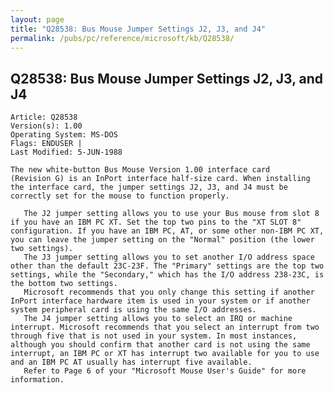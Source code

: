 ```yaml
---
layout: page
title: "Q28538: Bus Mouse Jumper Settings J2, J3, and J4"
permalink: /pubs/pc/reference/microsoft/kb/Q28538/
---
```


## Q28538: Bus Mouse Jumper Settings J2, J3, and J4

	Article: Q28538
	Version(s): 1.00
	Operating System: MS-DOS
	Flags: ENDUSER |
	Last Modified: 5-JUN-1988
	
	The new white-button Bus Mouse Version 1.00 interface card
	(Revision G) is an InPort interface half-size card. When installing
	the interface card, the jumper settings J2, J3, and J4 must be
	correctly set for the mouse to function properly.
	
	   The J2 jumper setting allows you to use your Bus mouse from slot 8
	if you have an IBM PC XT. Set the top two pins to the "XT SLOT 8"
	configuration. If you have an IBM PC, AT, or some other non-IBM PC XT,
	you can leave the jumper setting on the "Normal" position (the lower
	two settings).
	   The J3 jumper setting allows you to set another I/O address space
	other than the default 23C-23F. The "Primary" settings are the top two
	settings, while the "Secondary," which has the I/O address 238-23C, is
	the bottom two settings.
	   Microsoft recommends that you only change this setting if another
	InPort interface hardware item is used in your system or if another
	system peripheral card is using the same I/O addresses.
	   The J4 jumper setting allows you to select an IRQ or machine
	interrupt. Microsoft recommends that you select an interrupt from two
	through five that is not used in your system. In most instances,
	although you should confirm that another card is not using the same
	interrupt, an IBM PC or XT has interrupt two available for you to use
	and an IBM PC AT usually has interrupt five available.
	   Refer to Page 6 of your "Microsoft Mouse User's Guide" for more
	information.
